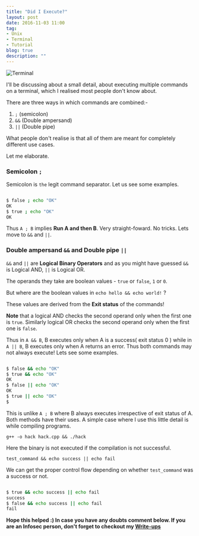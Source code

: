 ```yaml
---
title: "Did I Execute?"
layout: post
date: 2016-11-03 11:00
tag:
- Unix
- Terminal
- Tutorial
blog: true
description: ""
---
```


![Terminal](/assets/images/terminal.ico)

I'll be discussing about a small detail, about executing multiple commands on a terminal, which I realised most people don't know about.

There are three ways in which commands are combined:-

1. `;` (semicolon)
2. `&&` (Double ampersand)
3. `||` (Double pipe)

What people don't realise is that all of them are meant for completely different use cases.

Let me elaborate.

### **Semicolon `;`**

Semicolon is `the` legit command separator. Let us see some examples.

```bash

$ false ; echo "OK"
OK
$ true ; echo "OK"
OK
```

Thus `A ; B` implies **Run A and then B**. Very straight-foward. No tricks. Lets move to `&&` and `||`.

### **Double ampersand `&&` and Double pipe `||`**

`&&` and `||` are **Logical Binary Operators** and as you might have guessed `&&` is Logical AND, `||` is Logical OR.

The operands they take are boolean values - `true` or `false`, `1` or `0`.

But where are the boolean values in `echo hello && echo world!` ?

These values are derived from the **Exit status** of the commands!

**Note** that a logical AND checks the second operand only when the first one is `true`. Similarly logical OR checks the second operand only when the first one is `false`.

Thus in `A && B`, B executes only when A is a success( exit status 0 ) while in `A || B`, B executes only when A returns an error. Thus both commands may not always execute! Lets see some examples.

```bash

$ false && echo "OK"
$ true && echo "OK"
OK
$ false || echo "OK"
OK
$ true || echo "OK"
$ 
```

This is unlike `A ; B` where B always executes irrespective of exit status of A. Both methods have their uses. A simple case where I use this little detail is while compiling programs.

`g++ -o hack hack.cpp && ./hack`

Here the binary is not executed if the compilation is not successful.

`test_command && echo success || echo fail`

We can get the proper control flow depending on whether `test_command` was a success or not.

```bash

$ true && echo success || echo fail
success
$ false && echo success || echo fail
fail
```

**Hope this helped :) In case you have any doubts comment below. If you are an Infosec person, don't forget to checkout my [Write-ups](../../writeups)**
